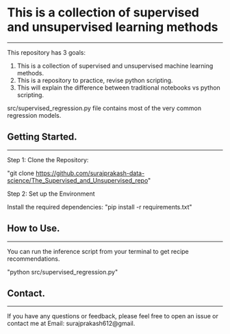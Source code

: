 # This is a collection of supervised and unsupervised learning methods
***********************************************************************
This repository has 3 goals: 
1. This is a collection of supervised and unsupervised machine learning methods.
2. This is a repository to practice, revise python scripting.
3. This will explain the difference between traditional notebooks vs python scripting.

src/supervised_regression.py file contains most of the very common regression models.


## Getting Started.
******************
Step 1: Clone the Repository:

"git clone https://github.com/surajprakash-data-science/The_Supervised_and_Unsupervised_repo"

Step 2: Set up the Environment

Install the required dependencies:
"pip install -r requirements.txt"

## How to Use.
*************
You can run the inference script from your terminal to get recipe recommendations.

"python src/supervised_regression.py"

## Contact.
**********
If you have any questions or feedback, please feel free to open an issue or contact me at 
Email: surajprakash612@gmail. 
